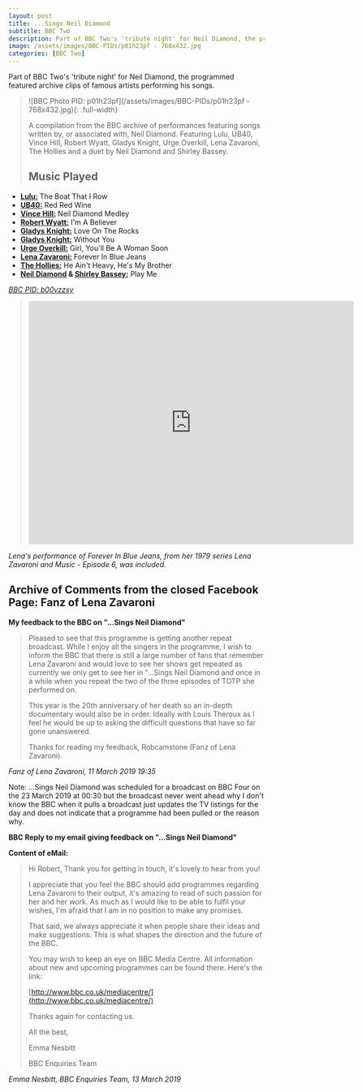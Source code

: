 ```yaml
---
layout: post
title: ...Sings Neil Diamond
subtitle: BBC Two
description: Part of BBC Two's 'tribute night' for Neil Diamond, the programmed featured archive clips of famous artists performing his songs.  Lena's performance of Forever In Blue Jeans, from her 1979 series Lena Zavaroni and Music - Episode 6, was included.
image: /assets/images/BBC-PIDs/p01h23pf - 768x432.jpg
categories: [BBC Two]
---
```


Part of BBC Two's 'tribute night' for Neil Diamond, the programmed featured archive clips of famous artists performing his songs.

> ![BBC Photo PID: p01h23pf](/assets/images/BBC-PIDs/p01h23pf - 768x432.jpg){: .full-width}
>
> A compilation from the BBC archive of performances featuring songs written by, or associated with, Neil Diamond. Featuring Lulu, UB40, Vince Hill, Robert Wyatt, Gladys Knight, Urge Overkill, Lena Zavaroni, The Hollies and a duet by Neil Diamond and Shirley Bassey.
>
> ## Music Played
* **[Lulu:](https://www.bbc.co.uk/music/artists/002e9f6e-13af-4347-83c5-f5ace70e0ec4)** The Boat That I Row
* **[UB40:](https://www.bbc.co.uk/music/artists/7113aab7-628f-4050-ae49-dbecac110ca8)** Red Red Wine
* **[Vince Hill:](https://www.bbc.co.uk/music/artists/9e4c2b4c-8454-417e-a4e0-f7f2ef976cc6)** Neil Diamond Medley
* **[Robert Wyatt:](https://www.bbc.co.uk/music/artists/9f041c61-f382-4048-a1f1-33105124bb99)** I'm A Believer
* **[Gladys Knight:](https://www.bbc.co.uk/music/artists/68f644b2-42ed-4d11-8bc7-633d5250721b)** Love On The Rocks
* **[Gladys Knight:](https://www.bbc.co.uk/music/artists/68f644b2-42ed-4d11-8bc7-633d5250721b)** Without You
* **[Urge Overkill:](https://www.bbc.co.uk/music/artists/120e728a-4078-47b7-a31c-d581ade28bde)** Girl, You'll Be A Woman Soon
* **[Lena Zavaroni:](https://www.bbc.co.uk/music/artists/aff837a0-055d-4ed2-b894-676b6930f755)** Forever In Blue Jeans
* **[The Hollies:](https://www.bbc.co.uk/music/artists/d4305549-6b4e-4a57-b24d-8af0743fe191)** He Ain't Heavy, He's My Brother
* **[Neil Diamond](https://www.bbc.co.uk/music/artists/a42d3fd5-55de-4206-86c3-4fbb5404018f) & [Shirley Bassey:](https://www.bbc.co.uk/music/artists/05ec70a5-3858-4346-a649-fda0a297b8c1)** Play Me

<cite>[BBC PID: b00vzzsy](https://www.bbc.co.uk/programmes/b00vzzsy)</cite>

> <div class="responsive-video"><iframe width="640px" height="480px" src="https://www.youtube.com/embed/tsHVJvkJY2o?rel=0&amp;showinfo=1" frameborder="0" allowfullscreen=""></iframe></div>

<cite>Lena's performance of Forever In Blue Jeans, from her 1979 series Lena Zavaroni and Music - Episode 6, was included.</cite>

## Archive of Comments from the closed Facebook Page: Fanz of Lena Zavaroni
**My feedback to the BBC on "...Sings Neil Diamond"**

> Pleased to see that this programme is getting another repeat broadcast. While I enjoy all the singers in the programme, I wish to inform the BBC that there is still a large number of fans that remember Lena Zavaroni and would love to see her shows get repeated as currently we only get to see her in "...Sings Neil Diamond and once in a while when you repeat the two of the three episodes of TOTP she performed on.
>
> This year is the 20th anniversary of her death so an in-depth documentary would also be in order. Ideally with Louis Theroux as I feel he would be up to asking the difficult questions that have so far gone unanswered.
>
> Thanks for reading my feedback,
> Robcamstone (Fanz of Lena Zavaroni).

<cite>Fanz of Lena Zavaroni, 11 March 2019 19:35</cite>

Note: ...Sings Neil Diamond was scheduled for a broadcast on BBC Four on the 23 March 2019 at 00:30 but the broadcast never went ahead why I don't know the BBC when it pulls a broadcast just updates the TV listings for the day and does not indicate that a programme had been pulled or the reason why.

**BBC Reply to my email giving feedback on "...Sings Neil Diamond"**

**Content of eMail:**

> Hi Robert, Thank you for getting in touch, it's lovely to hear from you!
>
> I appreciate that you feel the BBC should add programmes regarding Lena Zavaroni to their output, it's amazing to read of such passion for her and her work. As much as I would like to be able to fulfil your wishes, I'm afraid that I am in no position to make any promises.
>
> That said, we always appreciate it when people share their ideas and make suggestions. This is what shapes the direction and the future of the BBC.
>
> You may wish to keep an eye on BBC Media Centre. All information about new and upcoming programmes can be found there. Here's the link:
>
> [http://www.bbc.co.uk/mediacentre/](http://www.bbc.co.uk/mediacentre/)
>
> Thanks again for contacting us.
>
> All the best,
>
> Emma Nesbitt
>
> BBC Enquiries Team

<cite>Emma Nesbitt, BBC Enquiries Team, 13 March 2019</cite>
